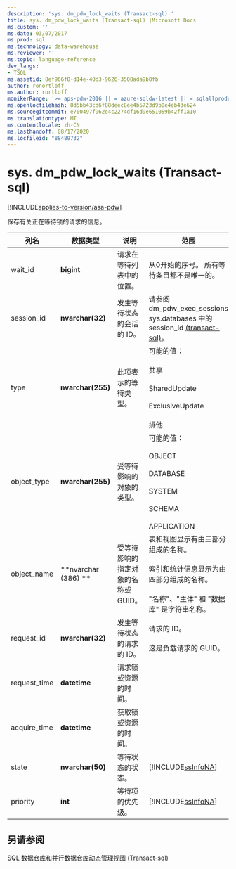 ```yaml
---
description: 'sys. dm_pdw_lock_waits (Transact-sql) '
title: sys. dm_pdw_lock_waits (Transact-sql) |Microsoft Docs
ms.custom: ''
ms.date: 03/07/2017
ms.prod: sql
ms.technology: data-warehouse
ms.reviewer: ''
ms.topic: language-reference
dev_langs:
- TSQL
ms.assetid: 8ef966f8-d14e-40d3-9626-3508ada9b8fb
author: ronortloff
ms.author: rortloff
monikerRange: '>= aps-pdw-2016 || = azure-sqldw-latest || = sqlallproducts-allversions'
ms.openlocfilehash: 8d5bb43cd6f88deec8ee4b5723d9b0e4eb43e624
ms.sourcegitcommit: e700497f962e4c2274df16d9e651059b42ff1a10
ms.translationtype: MT
ms.contentlocale: zh-CN
ms.lasthandoff: 08/17/2020
ms.locfileid: "88489732"
---
```

# <a name="sysdm_pdw_lock_waits-transact-sql"></a>sys. dm_pdw_lock_waits (Transact-sql) 
[!INCLUDE[applies-to-version/asa-pdw](../../includes/applies-to-version/asa-pdw.md)]

  保存有关正在等待锁的请求的信息。  
  
|列名|数据类型|说明|范围|  
|-----------------|---------------|-----------------|-----------|  
|wait_id|**bigint**|请求在等待列表中的位置。|从0开始的序号。 所有等待条目都不是唯一的。|  
|session_id|**nvarchar(32)**|发生等待状态的会话的 ID。|请参阅 dm_pdw_exec_sessions sys.databases 中的 session_id [&#40;transact-sql&#41;](../../relational-databases/system-dynamic-management-views/sys-dm-pdw-exec-sessions-transact-sql.md)。|  
|type|**nvarchar(255)**|此项表示的等待类型。|可能的值：<br /><br /> 共享<br /><br /> SharedUpdate<br /><br /> ExclusiveUpdate<br /><br /> 排他|  
|object_type|**nvarchar(255)**|受等待影响的对象的类型。|可能的值：<br /><br /> OBJECT<br /><br /> DATABASE<br /><br /> SYSTEM<br /><br /> SCHEMA<br /><br /> APPLICATION|  
|object_name|**nvarchar (386) **|受等待影响的指定对象的名称或 GUID。|表和视图显示有由三部分组成的名称。<br /><br /> 索引和统计信息显示为由四部分组成的名称。<br /><br /> "名称"、"主体" 和 "数据库" 是字符串名称。|  
|request_id|**nvarchar(32)**|发生等待状态的请求的 ID。|请求的 ID。<br /><br /> 这是负载请求的 GUID。|  
|request_time|**datetime**|请求锁或资源的时间。||  
|acquire_time|**datetime**|获取锁或资源的时间。||  
|state|**nvarchar(50)**|等待状态的状态。|[!INCLUDE[ssInfoNA](../../includes/ssinfona-md.md)]|  
|priority|**int**|等待项的优先级。|[!INCLUDE[ssInfoNA](../../includes/ssinfona-md.md)]|  
  
## <a name="see-also"></a>另请参阅  
 [SQL 数据仓库和并行数据仓库动态管理视图 &#40;Transact-sql&#41;](../../relational-databases/system-dynamic-management-views/sql-and-parallel-data-warehouse-dynamic-management-views.md)  
  
  
